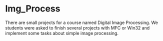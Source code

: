 # Img_Process
There are small projects for a course named Digital Image Processing. We students were asked to finish several projects with MFC or Win32 and implement some tasks about simple image processing.
